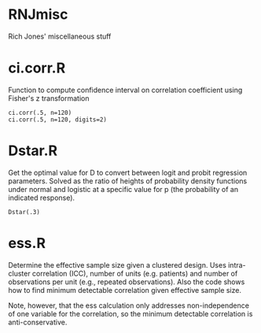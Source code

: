 RNJmisc
=======

Rich Jones' miscellaneous stuff

# ci.corr.R
Function to compute confidence interval on correlation coefficient using Fisher's z transformation

```
ci.corr(.5, n=120)
ci.corr(.5, n=120, digits=2)
```

# Dstar.R
Get the optimal value for D to convert between logit and probit regression parameters. Solved as the ratio of heights of probability density functions under normal and logistic at a specific value for p (the probability of an indicated response).

```
Dstar(.3)
```


# ess.R 
Determine the effective sample size given a clustered design. 
Uses intra-cluster correlation (ICC), number of units (e.g. patients)
and number of observations per unit (e.g., repeated observations). Also
the code shows how to find minimum detectable correlation given
effective sample size.

Note, however, that the ess calculation only addresses non-independence of
one variable for the correlation, so the minimum detectable correlation
is anti-conservative.





